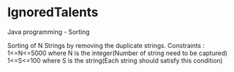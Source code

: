 # IgnoredTalents
Java programming - Sorting

Sorting of N Strings by removing the duplicate strings.
Constraints :
1<=N<=5000 where N is the integer(Number of string need to be captured)
1<=S<=100 where S is the string(Each string should satisfy this condition)


